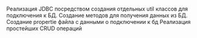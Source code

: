 Реализация JDBC посредством создания отдельных util классов для подключения к БД.
Создание методов для получения данных из БД.
Создание propertie файла с данными о подключении к бд
Реализация простейших CRUD операций
